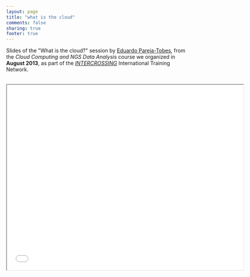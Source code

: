 ```yaml
---
layout: page
title: "what is the cloud"
comments: false
sharing: true
footer: true
---
```


Slides of the "What is the cloud?" session by [Eduardo Pareja-Tobes](/eparejatobes), from the _Cloud Computing and NGS Data Analysis_ course we organized in **August 2013**, as part of the [_INTERCROSSING_](/intercrossing) International Training Network.

<br>

<iframe class="frame" width="640" height="500" src="embedder.html#raw.what-is-the-cloud.html">